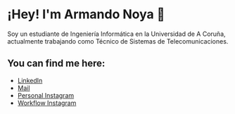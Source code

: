 # ¡Hey! I'm Armando Noya 👋 

Soy un estudiante de Ingeniería Informática en la Universidad de A Coruña, actualmente trabajando como Técnico de Sistemas de Telecomunicaciones.

## You can find me here:

- [LinkedIn](https://www.linkedin.com/in/armando-noya-651334185/)
- [Mail](https://mail.google.com/mail/u/0/#inbox?compose=CllgCJfrsqqRWdMjsrqqJdSzLfqLPJzXgcFWMbgpLFTlbSgPfbWcJMrccGJmvLLSshFbqcbhzsq)
- [Personal Instagram](https://www.instagram.com/anoya97/)
- [Workflow Instagram](https://www.instagram.com/anoya97/)




